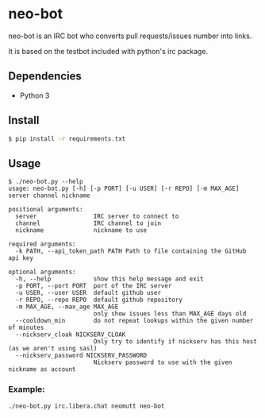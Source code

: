 # neo-bot

neo-bot is an IRC bot who converts pull requests/issues number into links.

It is based on the testbot included with python's irc package.

## Dependencies

- Python 3

## Install

```bash
$ pip install -r requirements.txt
```

## Usage

```
$ ./neo-bot.py --help
usage: neo-bot.py [-h] [-p PORT] [-u USER] [-r REPO] [-m MAX_AGE] server channel nickname

positional arguments:
  server                IRC server to connect to
  channel               IRC channel to join
  nickname              nickname to use

required arguments:
  -k PATH, --api_token_path PATH Path to file containing the GitHub api key

optional arguments:
  -h, --help            show this help message and exit
  -p PORT, --port PORT  port of the IRC server
  -u USER, --user USER  default github user
  -r REPO, --repo REPO  default github repository
  -m MAX_AGE, --max_age MAX_AGE
                        only show issues less than MAX_AGE days old
  --cooldown_min        do not repeat lookups within the given number of minutes
  --nickserv_cloak NICKSERV_CLOAK
                        Only try to identify if nickserv has this host (as we aren't using sasl)
  --nickserv_password NICKSERV_PASSWORD
                        Nickserv password to use with the given nickname as account
```

### Example:

```bash
./neo-bot.py irc.libera.chat neomutt neo-bot
```
